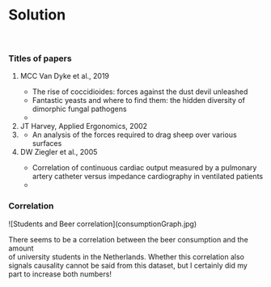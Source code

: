 <h1>Solution</h1><br>
<h3>Titles of papers</h3>
<ol>
    <li>MCC Van Dyke et al., 2019</li>
    <ul>
        <li>The rise of coccidioides: forces against the dust devil unleashed</li>
        <li>Fantastic yeasts and where to find them: the hidden diversity of dimorphic fungal pathogens<li>
    </ul>
    <li>JT Harvey, Applied Ergonomics, 2002<li>
    <ul>
        <li>An analysis of the forces required to drag sheep over various surfaces</li>
    </ul>
    <li>DW Ziegler et al., 2005</li>
    <ul>
        <li>Correlation of continuous cardiac output measured by a pulmonary artery catheter versus impedance cardiography in ventilated patients<li>
    </ul>
</ol>
<h3>Correlation</h3>
![Students and Beer correlation](consumptionGraph.jpg)<br>
<p>There seems to be a correlation between the beer consumption and the amount<br>
of university students in the Netherlands. Whether this correlation also<br>
signals causality cannot be said from this dataset, but I certainly did my<br>
part to increase both numbers!
</p>

